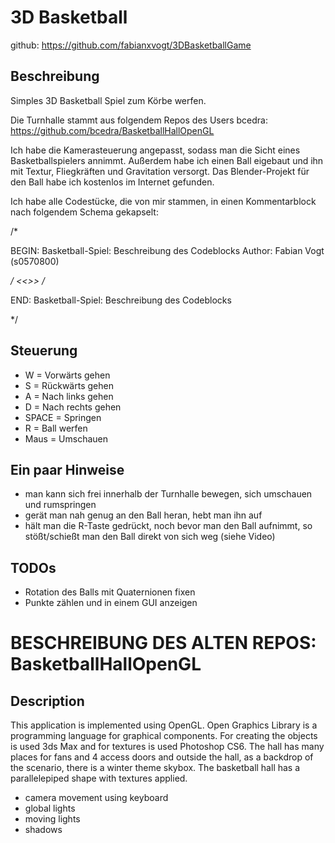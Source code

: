 # 3D Basketball

github: https://github.com/fabianxvogt/3DBasketballGame

## Beschreibung
Simples 3D Basketball Spiel zum Körbe werfen. 

Die Turnhalle stammt aus folgendem Repos des Users bcedra:
https://github.com/bcedra/BasketballHallOpenGL

Ich habe die Kamerasteuerung angepasst, sodass man die Sicht eines Basketballspielers annimmt. Außerdem habe ich einen Ball eigebaut und ihn mit Textur, Fliegkräften und Gravitation versorgt. Das Blender-Projekt für den Ball habe ich kostenlos im Internet gefunden.

Ich habe alle Codestücke, die von mir stammen, in einen Kommentarblock nach folgendem Schema gekapselt:

/*

BEGIN: Basketball-Spiel: Beschreibung des Codeblocks
Author: Fabian Vogt (s0570800)

*/
<<<MY CODE>>>
/*
  
END: Basketball-Spiel: Beschreibung des Codeblocks

*/

## Steuerung
- W = Vorwärts gehen
- S = Rückwärts gehen
- A = Nach links gehen
- D = Nach rechts gehen
- SPACE = Springen
- R = Ball werfen
- Maus = Umschauen

## Ein paar Hinweise
- man kann sich frei innerhalb der Turnhalle bewegen, sich umschauen und rumspringen
- gerät man nah genug an den Ball heran, hebt man ihn auf
- hält man die R-Taste gedrückt, noch bevor man den Ball aufnimmt, so stößt/schießt man den Ball direkt von sich weg (siehe Video)

## TODOs
- Rotation des Balls mit Quaternionen fixen
- Punkte zählen und in einem GUI anzeigen


# BESCHREIBUNG DES ALTEN REPOS: BasketballHallOpenGL

## Description 
This application is implemented using OpenGL. Open Graphics Library is a programming language for graphical components. For creating the objects is used 3ds Max and for textures is used Photoshop CS6. The hall has many places for fans and 4 access doors and outside the hall, as a backdrop of the scenario, there is a winter theme skybox. The basketball hall has a parallelepiped shape with textures applied.

- camera movement using keyboard
- global lights
- moving lights
- shadows 
